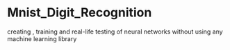 # Mnist_Digit_Recognition
creating , training and real-life testing of neural networks without using any machine learning library

